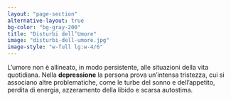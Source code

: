 ```yaml
---
layout: "page-section"
alternative-layout: true
bg-color: "bg-gray-200"
title: "Disturbi dell’Umore"
image: "disturbi-dell-umore.jpg"
image-style: "w-full lg:w-4/6"
---
```


L’umore non è allineato, in modo persistente, alle situazioni della vita quotidiana. Nella <strong class="font-bold">depressione</strong> la persona prova un’intensa tristezza, cui si associano altre problematiche, come le turbe del sonno e dell’appetito, perdita di energia, azzeramento della libido e scarsa autostima.
